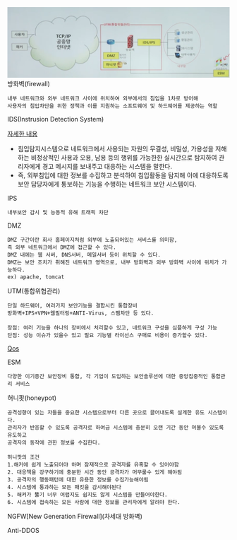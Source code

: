 ![보안구조](./img/sec_structure.png)
방화벽(firewall)

    내부 네트워크와 외부 네트워크 사이에 위치하여 외부에서의 침입을 1차로 방어해
    사용자의 침입차단을 위한 정책과 이를 지원하는 소프트웨어 및 하드웨어를 제공하는 역할


IDS(Instrusion Detection System)

[자세한 내용](ids.md)
* 침입탐지시스템으로 네트워크에서 사용되는 자원의 무결성, 비밀성, 가용성을 저해하는 비정상적인 사용과 오용, 남용 등의 행위를 가능한한 실시간으로 탐지하여 관리자에게 경고 메시지를 보내주고 대응하는 시스템을 말한다.
* 즉, 외부침입에 대한 정보를 수집하고 분석하여 침입활동을 탐지해 이에 대응하도록 보안 담당자에게 통보하는 기능을 수행하는 네트워크 보안 시스템이다.

IPS

    내부보안 감시 및 능동적 유해 트래픽 차단

DMZ

    DMZ 구간이란 회사 홈페이지처럼 외부에 노출되어있는 서비스를 의미함,
    즉 외부 네트워크에서 DMZ에 접근할 수 있다.
    DMZ 내에는 웹 서버, DNS서버, 메일서버 등이 위치할 수 있다.
    DMZ는 보안 조치가 취해진 네트워크 영역으로, 내부 방화벽과 외부 방화벽 사이에 위치가 가능하다.
    ex) apache, tomcat

UTM(통합위협관리)

    단일 하드웨어, 여러가지 보안기능을 결합시킨 통합장비
    방화벽+IPS+VPN+웹필터링+ANTI-Virus, 스팸차단 등 있다.

    장점: 여러 기능을 하나의 장비에서 처리할수 있고, 네트워크 구성을 심플하게 구성 가능
    단점: 성능 이슈가 있을수 있고 필요 기능별 라이선스 구매로 비용이 증가할수 있다.

[Qos](../../network/qos.md)

ESM

    다양한 이기종간 보안장비 통합, 각 기업이 도입하는 보안솔루션에 대한 중앙집중적인 통합관리 서비스

허니팟(honeypot)

    공격성향이 있는 자들을 중요한 시스템으로부터 다른 곳으로 끌어내도록 설계한 유도 시스템이다.
    관리자가 반응할 수 있도록 공격자로 하여금 시스템에 충분히 오랜 기간 동안 머물수 있도록 유도하고
    공격자의 동작에 관한 정보를 수집한다.

    허니팟의 조건
    1.해커에 쉽게 노출되어야 하며 잠재적으로 공격자를 유혹할 수 있어야함
    2. 대응책을 강구하기에 충분한 시간 동안 공격자가 머무룰수 있게 해야됨
    3. 공격자의 행동패턴에 대한 유용한 정보를 수집가능해야됨
    4. 시스템에 통과하는 모든 패킷을 감시해야된다
    5. 해커가 뚫기 너무 어렵지도 쉽지도 않게 시스템을 만들어야한다.
    6. 시스템에 접속하는 모든 사람에 대한 정보를 관리자에게 알려야 한다.

NGFW[New Generation Firewall](차세대 방화벽)

Anti-DDOS

